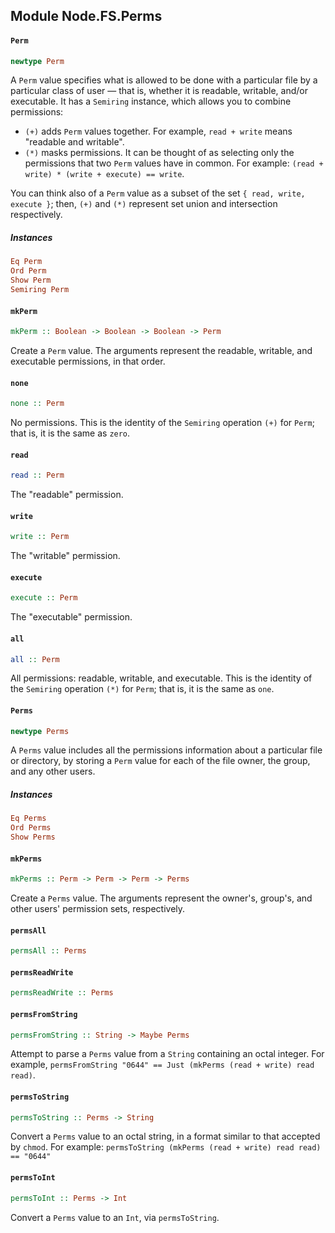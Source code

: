 ## Module Node.FS.Perms

#### `Perm`

``` purescript
newtype Perm
```

A `Perm` value specifies what is allowed to be done with a particular
file by a particular class of user &mdash; that is, whether it is
readable, writable, and/or executable. It has a `Semiring` instance, which
allows you to combine permissions:

- `(+)` adds `Perm` values together. For example, `read + write` means
  "readable and writable".
- `(*)` masks permissions. It can be thought of as selecting only the
   permissions that two `Perm` values have in common. For example:
   `(read + write) * (write + execute) == write`.

You can think also of a `Perm` value as a subset of the set
`{ read, write, execute }`; then, `(+)` and `(*)` represent set union and
intersection respectively.

##### Instances
``` purescript
Eq Perm
Ord Perm
Show Perm
Semiring Perm
```

#### `mkPerm`

``` purescript
mkPerm :: Boolean -> Boolean -> Boolean -> Perm
```

Create a `Perm` value. The arguments represent the readable, writable, and
executable permissions, in that order.

#### `none`

``` purescript
none :: Perm
```

No permissions. This is the identity of the `Semiring` operation `(+)`
for `Perm`; that is, it is the same as `zero`.

#### `read`

``` purescript
read :: Perm
```

The "readable" permission.

#### `write`

``` purescript
write :: Perm
```

The "writable" permission.

#### `execute`

``` purescript
execute :: Perm
```

The "executable" permission.

#### `all`

``` purescript
all :: Perm
```

All permissions: readable, writable, and executable. This is the identity
of the `Semiring` operation `(*)` for `Perm`; that is, it is the same as
`one`.

#### `Perms`

``` purescript
newtype Perms
```

A `Perms` value includes all the permissions information about a
particular file or directory, by storing a `Perm` value for each of the
file owner, the group, and any other users.

##### Instances
``` purescript
Eq Perms
Ord Perms
Show Perms
```

#### `mkPerms`

``` purescript
mkPerms :: Perm -> Perm -> Perm -> Perms
```

Create a `Perms` value. The arguments represent the owner's, group's, and
other users' permission sets, respectively.

#### `permsAll`

``` purescript
permsAll :: Perms
```

#### `permsReadWrite`

``` purescript
permsReadWrite :: Perms
```

#### `permsFromString`

``` purescript
permsFromString :: String -> Maybe Perms
```

Attempt to parse a `Perms` value from a `String` containing an octal
integer. For example,
`permsFromString "0644" == Just (mkPerms (read + write) read read)`.

#### `permsToString`

``` purescript
permsToString :: Perms -> String
```

Convert a `Perms` value to an octal string, in a format similar to that
accepted by `chmod`. For example:
`permsToString (mkPerms (read + write) read read) == "0644"`

#### `permsToInt`

``` purescript
permsToInt :: Perms -> Int
```

Convert a `Perms` value to an `Int`, via `permsToString`.


